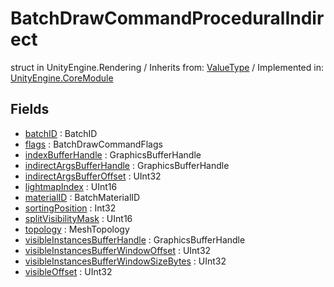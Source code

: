 # BatchDrawCommandProceduralIndirect
struct in UnityEngine.Rendering
 / Inherits from: <a href="https://docs.unity3d.com/6000.0/Documentation/ScriptReference/ValueType.html">ValueType</a> / Implemented in: <a href="https://docs.unity3d.com/6000.0/Documentation/ScriptReference/UnityEngine.CoreModule.html">UnityEngine.CoreModule</a>
## Fields
- <a href="https://docs.unity3d.com/6000.0/Documentation/ScriptReference/BatchDrawCommandProceduralIndirect-batchID.html">batchID</a> : BatchID
- <a href="https://docs.unity3d.com/6000.0/Documentation/ScriptReference/BatchDrawCommandProceduralIndirect-flags.html">flags</a> : BatchDrawCommandFlags
- <a href="https://docs.unity3d.com/6000.0/Documentation/ScriptReference/BatchDrawCommandProceduralIndirect-indexBufferHandle.html">indexBufferHandle</a> : GraphicsBufferHandle
- <a href="https://docs.unity3d.com/6000.0/Documentation/ScriptReference/BatchDrawCommandProceduralIndirect-indirectArgsBufferHandle.html">indirectArgsBufferHandle</a> : GraphicsBufferHandle
- <a href="https://docs.unity3d.com/6000.0/Documentation/ScriptReference/BatchDrawCommandProceduralIndirect-indirectArgsBufferOffset.html">indirectArgsBufferOffset</a> : UInt32
- <a href="https://docs.unity3d.com/6000.0/Documentation/ScriptReference/BatchDrawCommandProceduralIndirect-lightmapIndex.html">lightmapIndex</a> : UInt16
- <a href="https://docs.unity3d.com/6000.0/Documentation/ScriptReference/BatchDrawCommandProceduralIndirect-materialID.html">materialID</a> : BatchMaterialID
- <a href="https://docs.unity3d.com/6000.0/Documentation/ScriptReference/BatchDrawCommandProceduralIndirect-sortingPosition.html">sortingPosition</a> : Int32
- <a href="https://docs.unity3d.com/6000.0/Documentation/ScriptReference/BatchDrawCommandProceduralIndirect-splitVisibilityMask.html">splitVisibilityMask</a> : UInt16
- <a href="https://docs.unity3d.com/6000.0/Documentation/ScriptReference/BatchDrawCommandProceduralIndirect-topology.html">topology</a> : MeshTopology
- <a href="https://docs.unity3d.com/6000.0/Documentation/ScriptReference/BatchDrawCommandProceduralIndirect-visibleInstancesBufferHandle.html">visibleInstancesBufferHandle</a> : GraphicsBufferHandle
- <a href="https://docs.unity3d.com/6000.0/Documentation/ScriptReference/BatchDrawCommandProceduralIndirect-visibleInstancesBufferWindowOffset.html">visibleInstancesBufferWindowOffset</a> : UInt32
- <a href="https://docs.unity3d.com/6000.0/Documentation/ScriptReference/BatchDrawCommandProceduralIndirect-visibleInstancesBufferWindowSizeBytes.html">visibleInstancesBufferWindowSizeBytes</a> : UInt32
- <a href="https://docs.unity3d.com/6000.0/Documentation/ScriptReference/BatchDrawCommandProceduralIndirect-visibleOffset.html">visibleOffset</a> : UInt32
